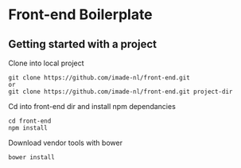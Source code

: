 Front-end Boilerplate
=====================

## Getting started with a project

Clone into local project
```
git clone https://github.com/imade-nl/front-end.git
or
git clone https://github.com/imade-nl/front-end.git project-dir
```

Cd into front-end dir and install npm dependancies
```
cd front-end
npm install
```

Download vendor tools with bower
```
bower install
```